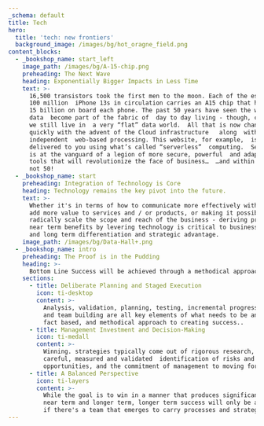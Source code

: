 ```yaml
---
_schema: default
title: Tech
hero:
  title: 'tech: new frontiers'
  background_image: /images/bg/hot_oragne_field.png
content_blocks:
  - _bookshop_name: start_left
    image_path: /images/bg/A-15-chip.png
    preheading: The Next Wave
    heading: Exponentially Bigger Impacts in Less Time
    text: >-
      16,500 transistors took the first men to the moon. Each of the estimated
      100 million  iPhone 13s in circulation carries an A15 chip that has over
      15 billion on board each phone. The past 50 years have seen the world of
      data  become part of the fabric of  day to day living - though, curiously,
      we still live in  a very “flat” data world.  All that is now changing
      quickly with the advent of the Cloud infrastructure   along  with hardware
      independent  web-based processing. This website, for example,  is being
      delivered to you using what’s called “serverless”  computing.  Serverless
      is at the vanguard of a legion of more secure, powerful  and adaptable 
      tools that will revolutionize the face of business…  …and within 10 years,
      not 50!
  - _bookshop_name: start
    preheading: Integration of Technology is Core
    heading: Technology remains the key pivot into the future.
    text: >-
      Whether it's in terms of how to communicate more effectively with consumers,
      add more value to services and / or products, or making it possible to 
      radically scale the scope and reach of the business - deriving practical and 
      near term benefits by levering technology is critical to business productivity 
      and long term differentiation and strategic advantage.
    image_path: /images/bg/Data-Hall+.png
  - _bookshop_name: intro
    preheading: The Proof is in the Pudding
    heading: >-
      Bottom Line Success will be achieved through a methodical approach 
    sections:
      - title: Deliberate Planning and Staged Execution
        icon: ti-desktop
        content: >-
          Analysis, validation, planning, testing, incremental progress
          and team building are all key elements of what needs to be an explicit,
          fact based, and methodical approach to creating success.. 
      - title: Management Investment and Decision-Making
        icon: ti-medall
        content: >-
          Winning. strategies typically come out of rigorous research, 
          careful, measured and validated  identification of risks and 
          opportunities, and the commitment of management to moving forward.
      - title: A Balanced Perspective
        icon: ti-layers
        content: >-
          While the goal is to win in a manner that produces significant gains
          near term and longer term, longer term success will only be achieved 
          if there's a team that emerges to carry processes and strategies forward.
---
```


